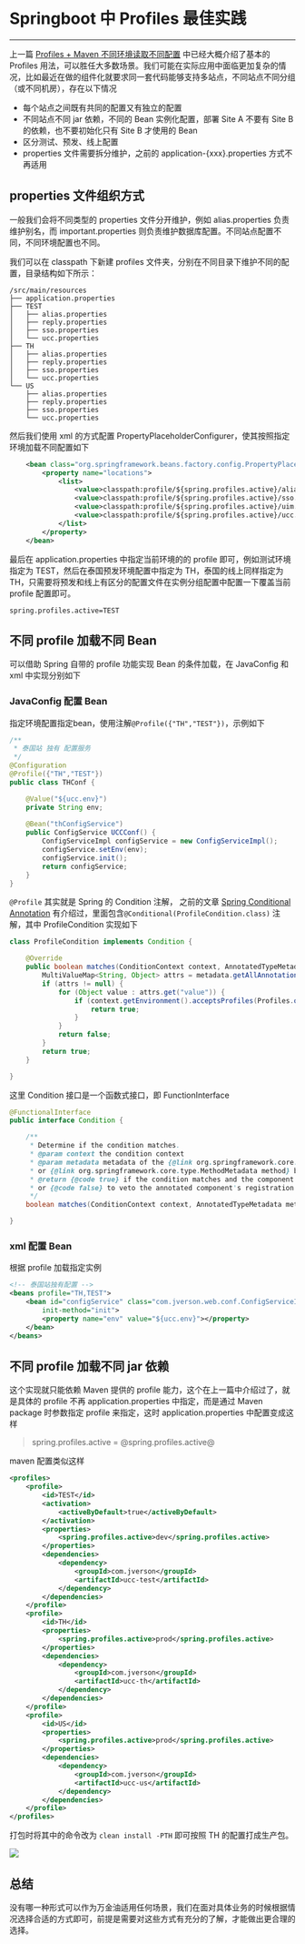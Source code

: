 # Springboot 中 Profiles 最佳实践
---

上一篇 [Profiles + Maven 不同环境读取不同配置](https://jverson.com/spring-boot-demo/profile-maven.html) 中已经大概介绍了基本的 Profiles 用法，可以胜任大多数场景。我们可能在实际应用中面临更加复杂的情况，比如最近在做的组件化就要求同一套代码能够支持多站点，不同站点不同分组（或不同机房），存在以下情况

- 每个站点之间既有共同的配置又有独立的配置
- 不同站点不同 jar 依赖，不同的 Bean 实例化配置，部署 Site A 不要有 Site B 的依赖，也不要初始化只有 Site B 才使用的 Bean
- 区分测试、预发、线上配置
- properties 文件需要拆分维护，之前的 application-{xxx}.properties 方式不再适用


## properties 文件组织方式

一般我们会将不同类型的 properties 文件分开维护，例如 alias.properties 负责维护别名，而 important.properties 则负责维护数据库配置。不同站点配置不同，不同环境配置也不同。

我们可以在 classpath 下新建 profiles 文件夹，分别在不同目录下维护不同的配置，目录结构如下所示：

```
/src/main/resources
├── application.properties
├── TEST
│   ├── alias.properties
│   ├── reply.properties
│   ├── sso.properties
│   └── ucc.properties
├── TH
│   ├── alias.properties
│   ├── reply.properties
│   ├── sso.properties
│   └── ucc.properties
└── US
    ├── alias.properties
    ├── reply.properties
    ├── sso.properties
    └── ucc.properties  
```

然后我们使用 xml 的方式配置 PropertyPlaceholderConfigurer，使其按照指定环境加载不同配置如下

```xml
	<bean class="org.springframework.beans.factory.config.PropertyPlaceholderConfigurer">
        <property name="locations">
            <list>
                <value>classpath:profile/${spring.profiles.active}/alias.properties</value>
				<value>classpath:profile/${spring.profiles.active}/sso.properties</value>
				<value>classpath:profile/${spring.profiles.active}/uim.properties</value>
				<value>classpath:profile/${spring.profiles.active}/ucc.properties</value>
            </list>
        </property>
    </bean>
```


最后在 application.properties 中指定当前环境的的 profile 即可，例如测试环境指定为 TEST，然后在泰国预发环境配置中指定为 TH，泰国的线上同样指定为 TH，只需要将预发和线上有区分的配置文件在实例分组配置中配置一下覆盖当前 profile 配置即可。

```
spring.profiles.active=TEST
```

## 不同 profile 加载不同 Bean

可以借助 Spring 自带的 profile 功能实现 Bean 的条件加载，在 JavaConfig 和 xml 中实现分别如下

### JavaConfig 配置 Bean

指定环境配置指定bean，使用注解`@Profile({"TH","TEST"})`，示例如下


```java
/**
 * 泰国站 独有 配置服务
 */
@Configuration
@Profile({"TH","TEST"})
public class THConf {

	@Value("${ucc.env}")
	private String env;
	
	@Bean("thConfigService")
	public ConfigService UCCConf() {
		ConfigServiceImpl configService = new ConfigServiceImpl();
		configService.setEnv(env);
		configService.init();
		return configService;
	}
}
```

`@Profile` 其实就是 Spring 的 Condition 注解， 之前的文章 [Spring Conditional Annotation](https://jverson.com/spring-boot-demo/Spring%20Conditional%20Annotation.html) 有介绍过，里面包含`@Conditional(ProfileCondition.class)` 注解，其中 ProfileCondition 实现如下

```java
class ProfileCondition implements Condition {

	@Override
	public boolean matches(ConditionContext context, AnnotatedTypeMetadata metadata) {
		MultiValueMap<String, Object> attrs = metadata.getAllAnnotationAttributes(Profile.class.getName());
		if (attrs != null) {
			for (Object value : attrs.get("value")) {
				if (context.getEnvironment().acceptsProfiles(Profiles.of((String[]) value))) {
					return true;
				}
			}
			return false;
		}
		return true;
	}

}
```

这里 Condition 接口是一个函数式接口，即 FunctionInterface

```java
@FunctionalInterface
public interface Condition {

	/**
	 * Determine if the condition matches.
	 * @param context the condition context
	 * @param metadata metadata of the {@link org.springframework.core.type.AnnotationMetadata class}
	 * or {@link org.springframework.core.type.MethodMetadata method} being checked
	 * @return {@code true} if the condition matches and the component can be registered,
	 * or {@code false} to veto the annotated component's registration
	 */
	boolean matches(ConditionContext context, AnnotatedTypeMetadata metadata);

}
```

### xml 配置 Bean

根据 profile 加载指定实例

```xml
<!-- 泰国站独有配置 -->
<beans profile="TH,TEST">
    <bean id="configService" class="com.jverson.web.conf.ConfigServiceImpl"
		init-method="init">
		<property name="env" value="${ucc.env}"></property>
	</bean>		
</beans>
```

## 不同 profile 加载不同 jar 依赖

这个实现就只能依赖 Maven 提供的 profile 能力，这个在上一篇中介绍过了，就是具体的 profile 不再 application.properties 中指定，而是通过 Maven package 时参数指定 profile 来指定，这时 application.properties 中配置变成这样

> spring.profiles.active = @spring.profiles.active@

maven 配置类似这样


```xml
<profiles>
	<profile>
		<id>TEST</id>
		<activation>
			<activeByDefault>true</activeByDefault>
		</activation>
		<properties>
			<spring.profiles.active>dev</spring.profiles.active>
		</properties>
		<dependencies>
			<dependency>
				<groupId>com.jverson</groupId>
				<artifactId>ucc-test</artifactId>
			</dependency>
	    </dependencies>
	</profile>
	<profile>
		<id>TH</id>
		<properties>
			<spring.profiles.active>prod</spring.profiles.active>
		</properties>
		<dependencies>
			<dependency>
				<groupId>com.jverson</groupId>
				<artifactId>ucc-th</artifactId>
			</dependency>
	    </dependencies>		
	</profile>
	<profile>
		<id>US</id>
		<properties>
			<spring.profiles.active>prod</spring.profiles.active>
		</properties>
		<dependencies>
			<dependency>
				<groupId>com.jverson</groupId>
				<artifactId>ucc-us</artifactId>
			</dependency>
	    </dependencies>		
	</profile>	
</profiles>
```

打包时将其中的命令改为 `clean install -PTH` 即可按照 TH 的配置打成生产包。

![](https://jverson.oss-cn-beijing.aliyuncs.com/201707191521_661.png)


## 总结

没有哪一种形式可以作为万金油适用任何场景，我们在面对具体业务的时候根据情况选择合适的方式即可，前提是需要对这些方式有充分的了解，才能做出更合理的选择。
